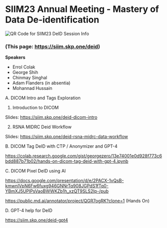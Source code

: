 # SIIM23 Annual Meeting - Mastery of Data De-identification


![QR Code for SIIM23 DeID Session Info](https://github.com/georgezero/siim23-session-data-deidentification/assets/12178283/dad5680e-4ac5-459c-ba1a-a9f39c022679)

### (This page: https://siim.skp.one/deid)

**Speakers**

- Errol Colak 
- George Shih 
- Chinmay Singhal
- Adam Flanders (in absentia)
- Mohannad Hussain

A. DICOM Intro and Tags Exploration 

1. Introduction to DICOM

Slides: https://siim.skp.one/deid-dicom-intro

2. RSNA MIDRC Deid Workflow

Slides: https://siim.skp.one/deid-rsna-midrc-data-workflow

B. DICOM Tag DeID with CTP / Anonymizer and GPT-4

https://colab.research.google.com/gist/georgezero/13e74001e0d928f773c6bdd887b71b02/hands-on-dicom-tag-deid-with-gpt-4.ipynb

C. DICOM Pixel DeID using AI

https://docs.google.com/presentation/d/e/2PACX-1vQsB-kmwnIVpN6Fw6fuxg946GNNrTq908JGPdS1fTq0-YBmXJ5UPIPsVaoBWWKZb1h_xzQT9SLS2Ip-/pub

https://public.md.ai/annotator/project/QGR7ogRK?clone=1 (Hands On)

D. GPT-4 help for DeID

https://siim.skp.one/deid-gpt4
